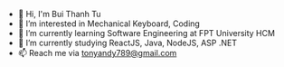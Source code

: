 - 👋 Hi, I'm Bui Thanh Tu
- 👀 I’m interested in Mechanical Keyboard, Coding
- 🌱 I’m currently learning Software Engineering at FPT University HCM
- 💞️ I’m currently studying ReactJS, Java, NodeJS, ASP .NET
- 📫 Reach me via tonyandy789@gmail.com

<!---
tonyandy5630/tonyandy5630 is a ✨ special ✨ repository because its `README.md` (this file) appears on your GitHub profile.
You can click the Preview link to take a look at your changes.
--->
